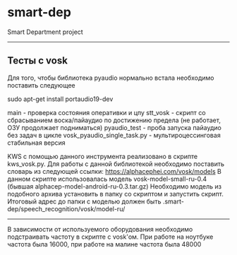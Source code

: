 # smart-dep
Smart Department project
___
## Тесты с vosk

Для того, чтобы библиотека pyaudio нормально встала необходимо поставить следующее

sudo apt-get install portaudio19-dev

main - проверка состояния оперативки и цпу
stt_vosk - скрипт со сбрасыванием воска/пайаудио по достижению предела (не работает, ОЗУ продолжает подниматься)
pyaudio_test - проба запуска пайаудио без задач в цикле
vosk_pyaudio_single_task.py - мультироцессинговая стабильная версия

KWS с помощью данного инструмента реализовано в скрипте kws_vosk.py. Для работы с данной библиотекой необходимо поставить словарь из следующей ссылки:
https://alphacephei.com/vosk/models
В данном скрипте использовалась модель vosk-model-small-ru-0.4 (бывшая alphacep-model-android-ru-0.3.tar.gz)
Необходимо модель из подобного архива установить в папку со скриптом и запустить скрипт. Итоговый адрес до папки с моделью должен быть .smart-dep/speech_recognition/vosk/model-ru/

___

В зависимости от используемого оборудования необходимо подстраивать частоту в скрипте с vosk'ом. 
При работе на ноутбуке частота была 16000, при работе на малине частота была 48000
